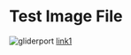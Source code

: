 # Test Image File
![gliderport](https://cdn.discordapp.com/attachments/763128098999894087/936431765944430632/IMG_5933.jpg)
[link1](https://www.google.com/)